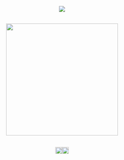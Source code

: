 <div align="center">
  
![](https://komarev.com/ghpvc/?username=gentlehandsplease&style=flat-square&label=profile_views&color=010101)

<br><img src="https://64.media.tumblr.com/e5ad29177fa011cfcd7b6006c4df7e33/bd61ec885a601a03-40/s1280x1920/3a3b4b30f699c19790170d4c973cca366a178a6f.pnj" width="300px">

<br><a href="https://rentry.co/gentlehandspls"><img src="https://64.media.tumblr.com/b7628e626b4c4360d3ffe9d2abbf0aaa/0c2793438ffc00c9-b4/s250x400/272f8ce582c3524807c5a5be6132b5a5d6672cbf.pnj" height="18"/><a href="https://rentry.co/gentlehandspls"><a href="https://gentlehands.straw.page/"><img src="https://64.media.tumblr.com/eb14e4ba7cdeca943286e3d05e7fe778/0c2793438ffc00c9-04/s250x400/9f85d7d89f8474512f5f56b4bfa37a84dd321532.pnj" height="18"/>
